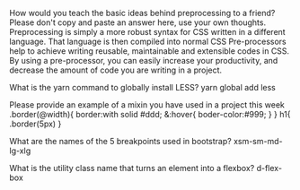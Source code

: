 How would you teach the basic ideas behind preprocessing to a friend? Please don't copy and paste an answer here, use your own thoughts.
Preprocessing is simply a more robust syntax for CSS written in a different language. That language is then compiled into normal CSS
Pre-processors help to achieve writing reusable, maintainable and extensible codes in CSS. By using a pre-processor, you can easily increase your productivity, and decrease the amount of code you are writing in a project.


What is the yarn command to globally install LESS?
yarn global add less

Please provide an example of a mixin you have used in a project this week
.border(@width){
    border:with solid #ddd;
    &:hover{
        boder-color:#999;
    }
}
h1{
    .border(5px)
}


What are the names of the 5 breakpoints used in bootstrap?
xsm-sm-md-lg-xlg



What is the utility class name that turns an element into a flexbox? 
d-flex-box